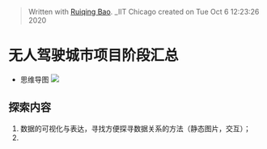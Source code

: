 


> Written with [Ruiqing Bao](). _IIT Chicago created on Tue Oct  6 12:23:26 2020

# 无人驾驶城市项目阶段汇总
* 思维导图
![](https://github.com/richieBao/python-urbanPlanning/blob/master/images/sumUp-driverlessCityProject_explorationInFuture_richie_20200919_s.jpg)

## 探索内容
1. 数据的可视化与表达，寻找方便探寻数据关系的方法（静态图片，交互）；
2. 
<!--stackedit_data:
eyJoaXN0b3J5IjpbNzIwNjEwMzMyLDc5ODM3MjUxMywtNTI4NT
gzMTA2LDEzMjY5ODEwNTcsNzMwOTk4MTE2XX0=
-->